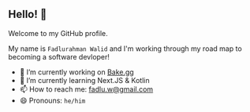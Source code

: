 ## Hello! 👋
Welcome to my GitHub profile.

My name is `Fadlurahman Walid` and I'm working through my road map to becoming a software devloper!

- 🔭 I’m currently working on [Bake.gg](https://bake.gg)
- 🌱 I’m currently learning Next.JS & Kotlin
- 📫 How to reach me: [fadlu.w@gmail.com](mailto:fadlu.w@gmail.com)
- 😄 Pronouns: `he/him`
<!--
**FadluW/FadluW** is a ✨ _special_ ✨ repository because its `README.md` (this file) appears on your GitHub profile.

Here are some ideas to get you started:

- 🔭 I’m currently working on ...
- 🌱 I’m currently learning ...
- 👯 I’m looking to collaborate on ...
- 🤔 I’m looking for help with ...
- 💬 Ask me about ...
- 📫 How to reach me: ...
- 😄 Pronouns: ...
- ⚡ Fun fact: ...
-->

